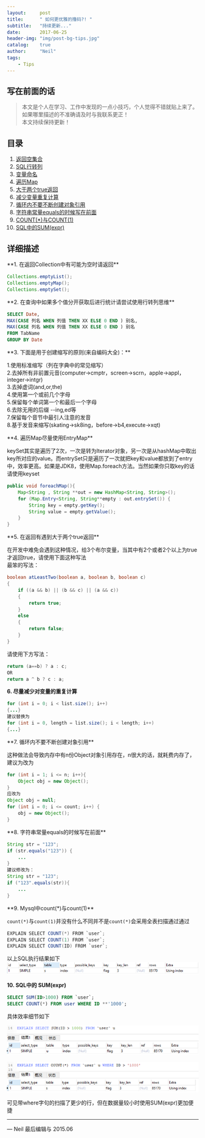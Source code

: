 ```yaml
---
layout:     post
title:      " 如何更优雅的撸码?! "
subtitle:   "持续更新..."
date:       2017-06-25 
header-img: "img/post-bg-tips.jpg"
catalog:    true
author:     "Neil"
tags:
    - Tips
---  
```



## 写在前面的话
> 本文是个人在学习、工作中发现的一点小技巧，个人觉得不错就贴上来了。  
> 如果哪里描述的不准确请及时与我联系更正！  
> 本文持续保持更新！  

## 目录  
1.  [返回空集合](#empty)
2.  [SQL行转列](#listTorow)
3.  [变量命名](#abbreviation)
4.  [遍历Map](#iteratorMap)
5.  [大于两个true返回](#return)
6.  [减少变量重复计算](#chongfujisuan)
7.  [循环内不要不断创建对象引用](#objectref)
8.  [字符串常量equals的时候写在前面](#strequals)
9.  [COUNT(*)与COUNT(1)](#count)
10. [SQL中的SUM(expr)](#sumexpr)

## 详细描述

<span id='empty'> 
**1. 在返回Collection中有可能为空时请返回**

```java
Collections.emptyList();
Collections.emptyMap();
Collections.emptySet();
```

<span id='listTorow'>
**2. 在查询中如果多个值分开获取后进行统计请尝试使用行转列思维**

```sql
SELECT Date,
MAX(CASE 列名 WHEN 列值 THEN XX ELSE 0 END ) 别名,
MAX(CASE 列名 WHEN 列值 THEN XX ELSE 0 END ) 别名 
FROM TabName  
GROUP BY Date
```


<span id='abbreviation'>
**3. 下面是用于创建缩写的原则(来自编码大全)：**

1.使用标准缩写（列在字典中的常见缩写）  
2.去掉所有非前置元音(computer->cmptr，screen->scrn，apple->appl，integer->intgr)  
3.去掉虚词(and,or,the)  
4.使用第一个或前几个字母  
5.保留每个单词第一个和最后一个字母  
6.去除无用的后缀 --ing,ed等  
7.保留每个音节中最引人注意的发音  
8.基于发音来缩写(skating->sk8ing，before->b4,execute->xqt)  

<span id='iteratorMap'>
**4. 遍历Map尽量使用EntryMap**

keySet其实是遍历了2次，一次是转为Iterator对象，另一次是从hashMap中取出key所对应的value。而entrySet只是遍历了一次就把key和value都放到了entry中，效率更高。如果是JDK8，使用Map.foreach方法。当然如果你只取key的话请使用keyset
```java
public void foreachMap(){
	Map<String , String **out = new HashMap<String, String>();
	for (Map.Entry<String, String**empty : out.entrySet()) {
		String key = empty.getKey();
		String value = empty.getValue();
	}
}
```

<span id='return'>
**5. 在返回有遇到大于两个true返回**

在开发中难免会遇到这种情况，给3个布尔变量，当其中有2个或者2个以上为true才返回true，请使用下面这种写法  
最笨的写法：
```java
boolean atLeastTwo(boolean a, boolean b, boolean c) 
{
    if ((a && b) || (b && c) || (a && c)) 
    {
        return true;
    }
    else
    {
        return false;
    }
}
```
请使用下方写法：
```java
return (a==b) ? a : c;
OR
return a ^ b ? c : a;
```
<span id='chongfujisuan'>

**6. 尽量减少对变量的重复计算**

```java
for (int i = 0; i < list.size(); i++)
{...}
建议替换为
for (int i = 0, length = list.size(); i < length; i++)
{...}
```

<span id='objectref'>
**7. 循环内不要不断创建对象引用**

这种做法会导致内存中有n份Object对象引用存在，n很大的话，就耗费内存了，建议为改为
```java
for (int i = 1; i <= n; i++){
	Object obj = new Object();
}
应改为
Object obj = null;
for (int i = 0; i <= count; i++) { 
	obj = new Object(); 
}
```

<span id='strequals'>
**8. 字符串常量equals的时候写在前面**

```java
String str = "123";
if (str.equals("123")) {
	...
}
建议修改为：
String str = "123";
if ("123".equals(str)){
	...
}
```


<span id='count'>
**9. Mysql中count(*)与count(1)**

`count(*)`与`count(1)`并没有什么不同并不是`count(*)`会采用全表扫描通过通过

```java
EXPLAIN SELECT COUNT(*) FROM `user`;
EXPLAIN SELECT COUNT(1) FROM `user`;
EXPLAIN SELECT COUNT(ID) FROM `user`;
```

以上SQL执行结果如下
![img](/img/tips/count.png)  

<span id='sumexpr'>

**10. SQL中的 SUM(expr)**

```sql
SELECT SUM(ID>1000) FROM `user`;
SELECT COUNT(*) FROM user WHERE ID **'1000';
```

具体效率细节如下

![sqlsum-1](/img/tips/sqlsum-1.png)  

![sqlsum-1](/img/tips/sqlsum-2.png)

可见带where字句的扫描了更少的行，但在数据量较小时使用SUM(expr)更加便捷


---

— Neil 最后编辑与 2015.06